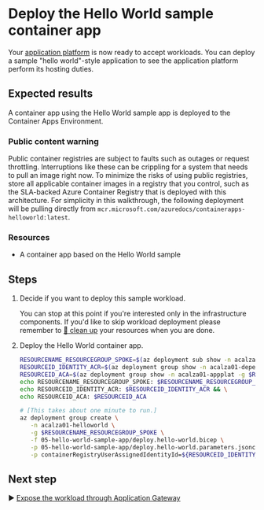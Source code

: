 # Deploy the Hello World sample container app

Your [application platform](../04-container-apps-environment/README.md) is now ready to accept workloads. You can deploy a sample "hello world"-style application to see the application platform perform its hosting duties.

## Expected results

A container app using the Hello World sample app is deployed to the Container Apps Environment.

### Public content warning

Public container registries are subject to faults such as outages or request throttling. Interruptions like these can be crippling for a system that needs to pull an image right now. To minimize the risks of using public registries, store all applicable container images in a registry that you control, such as the SLA-backed Azure Container Registry that is deployed with this architecture. For simplicity in this walkthrough, the following deployment will be pulling directly from `mcr.microsoft.com/azuredocs/containerapps-helloworld:latest`.

### Resources

- A container app based on the Hello World sample

## Steps


1. Decide if you want to deploy this sample workload.

   You can stop at this point if you're interested only in the infrastructure components. If you'd like to skip workload deployment please remember to [:broom: clean up](../../README.md#broom-clean-up-resources) your resources when you are done.

1. Deploy the Hello World container app.

   ```bash
   RESOURCENAME_RESOURCEGROUP_SPOKE=$(az deployment sub show -n acalza01-spokenetwork --query properties.outputs.spokeResourceGroupName.value -o tsv)
   RESOURCEID_IDENTITY_ACR=$(az deployment group show -n acalza01-dependencies -g $RESOURCENAME_RESOURCEGROUP_SPOKE --query properties.outputs.containerRegistryUserAssignedIdentityId.value -o tsv)
   RESOURCEID_ACA=$(az deployment group show -n acalza01-appplat -g $RESOURCENAME_RESOURCEGROUP_SPOKE --query properties.outputs.containerAppsEnvironmentId.value -o tsv)
   echo RESOURCENAME_RESOURCEGROUP_SPOKE: $RESOURCENAME_RESOURCEGROUP_SPOKE && \
   echo RESOURCEID_IDENTITY_ACR: $RESOURCEID_IDENTITY_ACR && \
   echo RESOURCEID_ACA: $RESOURCEID_ACA
   ```
   ```bash
   # [This takes about one minute to run.] 
   az deployment group create \
      -n acalza01-helloworld \
      -g $RESOURCENAME_RESOURCEGROUP_SPOKE \
      -f 05-hello-world-sample-app/deploy.hello-world.bicep \
      -p 05-hello-world-sample-app/deploy.hello-world.parameters.jsonc \
      -p containerRegistryUserAssignedIdentityId=${RESOURCEID_IDENTITY_ACR} containerAppsEnvironmentId=${RESOURCEID_ACA}
   ```

## Next step

:arrow_forward: [Expose the workload through Application Gateway](../06-application-gateway/README.md)
